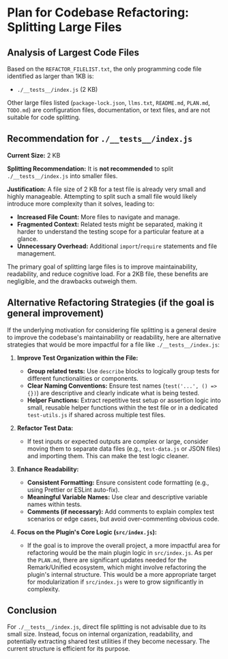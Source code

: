 # Plan for Codebase Refactoring: Splitting Large Files

## Analysis of Largest Code Files

Based on the `REFACTOR_FILELIST.txt`, the only programming code file identified as larger than 1KB is:

*   `./__tests__/index.js` (2 KB)

Other large files listed (`package-lock.json`, `llms.txt`, `README.md`, `PLAN.md`, `TODO.md`) are configuration files, documentation, or text files, and are not suitable for code splitting.

## Recommendation for `./__tests__/index.js`

**Current Size:** 2 KB

**Splitting Recommendation:** It is **not recommended** to split `./__tests__/index.js` into smaller files.

**Justification:**
A file size of 2 KB for a test file is already very small and highly manageable. Attempting to split such a small file would likely introduce more complexity than it solves, leading to:

*   **Increased File Count:** More files to navigate and manage.
*   **Fragmented Context:** Related tests might be separated, making it harder to understand the testing scope for a particular feature at a glance.
*   **Unnecessary Overhead:** Additional `import`/`require` statements and file management.

The primary goal of splitting large files is to improve maintainability, readability, and reduce cognitive load. For a 2KB file, these benefits are negligible, and the drawbacks outweigh them.

## Alternative Refactoring Strategies (if the goal is general improvement)

If the underlying motivation for considering file splitting is a general desire to improve the codebase's maintainability or readability, here are alternative strategies that would be more impactful for a file like `./__tests__/index.js`:

1.  **Improve Test Organization within the File:**
    *   **Group related tests:** Use `describe` blocks to logically group tests for different functionalities or components.
    *   **Clear Naming Conventions:** Ensure test names (`test('...', () => {})`) are descriptive and clearly indicate what is being tested.
    *   **Helper Functions:** Extract repetitive test setup or assertion logic into small, reusable helper functions within the test file or in a dedicated `test-utils.js` if shared across multiple test files.

2.  **Refactor Test Data:**
    *   If test inputs or expected outputs are complex or large, consider moving them to separate data files (e.g., `test-data.js` or JSON files) and importing them. This can make the test logic cleaner.

3.  **Enhance Readability:**
    *   **Consistent Formatting:** Ensure consistent code formatting (e.g., using Prettier or ESLint auto-fix).
    *   **Meaningful Variable Names:** Use clear and descriptive variable names within tests.
    *   **Comments (if necessary):** Add comments to explain complex test scenarios or edge cases, but avoid over-commenting obvious code.

4.  **Focus on the Plugin's Core Logic (`src/index.js`):**
    *   If the goal is to improve the overall project, a more impactful area for refactoring would be the main plugin logic in `src/index.js`. As per the `PLAN.md`, there are significant updates needed for the Remark/Unified ecosystem, which might involve refactoring the plugin's internal structure. This would be a more appropriate target for modularization if `src/index.js` were to grow significantly in complexity.

## Conclusion

For `./__tests__/index.js`, direct file splitting is not advisable due to its small size. Instead, focus on internal organization, readability, and potentially extracting shared test utilities if they become necessary. The current structure is efficient for its purpose.
